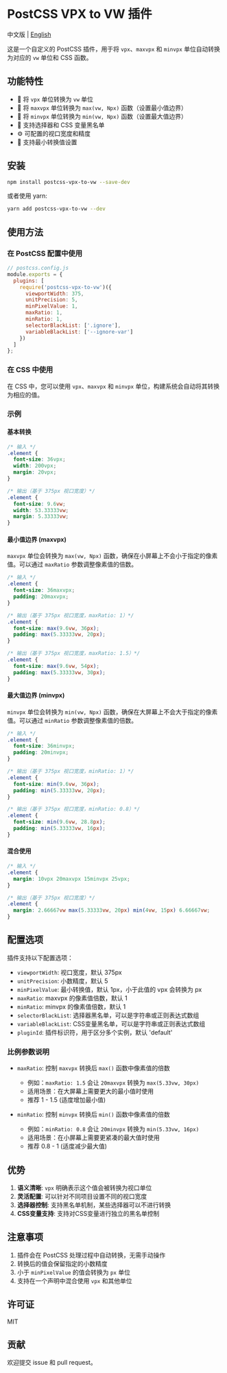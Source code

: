 # PostCSS VPX to VW 插件

中文版 | [English](README.en.md)

这是一个自定义的 PostCSS 插件，用于将 `vpx`、`maxvpx` 和 `minvpx` 单位自动转换为对应的 `vw` 单位和 CSS 函数。

## 功能特性

- 🔄 将 `vpx` 单位转换为 `vw` 单位
- 📏 将 `maxvpx` 单位转换为 `max(vw, Npx)` 函数（设置最小值边界）
- 📐 将 `minvpx` 单位转换为 `min(vw, Npx)` 函数（设置最大值边界）
- 🎯 支持选择器和 CSS 变量黑名单
- ⚙️ 可配置的视口宽度和精度
- 🔧 支持最小转换值设置

## 安装

```bash
npm install postcss-vpx-to-vw --save-dev
```

或者使用 yarn:

```bash
yarn add postcss-vpx-to-vw --dev
```

## 使用方法

### 在 PostCSS 配置中使用

```javascript
// postcss.config.js
module.exports = {
  plugins: [
    require('postcss-vpx-to-vw')({
      viewportWidth: 375,
      unitPrecision: 5,
      minPixelValue: 1,
      maxRatio: 1,
      minRatio: 1,
      selectorBlackList: ['.ignore'],
      variableBlackList: ['--ignore-var']
    })
  ]
};
```

### 在 CSS 中使用

在 CSS 中，您可以使用 `vpx`、`maxvpx` 和 `minvpx` 单位，构建系统会自动将其转换为相应的值。

### 示例

#### 基本转换

```css
/* 输入 */
.element {
  font-size: 36vpx;
  width: 200vpx;
  margin: 20vpx;
}

/* 输出（基于 375px 视口宽度）*/
.element {
  font-size: 9.6vw;
  width: 53.33333vw;
  margin: 5.33333vw;
}
```

#### 最小值边界 (maxvpx)

`maxvpx` 单位会转换为 `max(vw, Npx)` 函数，确保在小屏幕上不会小于指定的像素值。可以通过 `maxRatio` 参数调整像素值的倍数。

```css
/* 输入 */
.element {
  font-size: 36maxvpx;
  padding: 20maxvpx;
}

/* 输出（基于 375px 视口宽度，maxRatio: 1）*/
.element {
  font-size: max(9.6vw, 36px);
  padding: max(5.33333vw, 20px);
}

/* 输出（基于 375px 视口宽度，maxRatio: 1.5）*/
.element {
  font-size: max(9.6vw, 54px);
  padding: max(5.33333vw, 30px);
}
```

#### 最大值边界 (minvpx)

`minvpx` 单位会转换为 `min(vw, Npx)` 函数，确保在大屏幕上不会大于指定的像素值。可以通过 `minRatio` 参数调整像素值的倍数。

```css
/* 输入 */
.element {
  font-size: 36minvpx;
  padding: 20minvpx;
}

/* 输出（基于 375px 视口宽度，minRatio: 1）*/
.element {
  font-size: min(9.6vw, 36px);
  padding: min(5.33333vw, 20px);
}

/* 输出（基于 375px 视口宽度，minRatio: 0.8）*/
.element {
  font-size: min(9.6vw, 28.8px);
  padding: min(5.33333vw, 16px);
}
```

#### 混合使用

```css
/* 输入 */
.element {
  margin: 10vpx 20maxvpx 15minvpx 25vpx;
}

/* 输出（基于 375px 视口宽度）*/
.element {
  margin: 2.66667vw max(5.33333vw, 20px) min(4vw, 15px) 6.66667vw;
}
```

## 配置选项

插件支持以下配置选项：

- `viewportWidth`: 视口宽度，默认 375px
- `unitPrecision`: 小数精度，默认 5
- `minPixelValue`: 最小转换值，默认 1px，小于此值的 vpx 会转换为 px
- `maxRatio`: maxvpx 的像素值倍数，默认 1
- `minRatio`: minvpx 的像素值倍数，默认 1
- `selectorBlackList`: 选择器黑名单，可以是字符串或正则表达式数组
- `variableBlackList`: CSS变量黑名单，可以是字符串或正则表达式数组  
- `pluginId`: 插件标识符，用于区分多个实例，默认 'default'

### 比例参数说明

- `maxRatio`: 控制 `maxvpx` 转换后 `max()` 函数中像素值的倍数
  - 例如：`maxRatio: 1.5` 会让 `20maxvpx` 转换为 `max(5.33vw, 30px)`
  - 适用场景：在大屏幕上需要更大的最小值时使用
  - 推荐 1 - 1.5 (适度增加最小值)

- `minRatio`: 控制 `minvpx` 转换后 `min()` 函数中像素值的倍数
  - 例如：`minRatio: 0.8` 会让 `20minvpx` 转换为 `min(5.33vw, 16px)`
  - 适用场景：在小屏幕上需要更紧凑的最大值时使用
  - 推荐 0.8 - 1 (适度减少最大值)

## 优势

1. **语义清晰**: `vpx` 明确表示这个值会被转换为视口单位
2. **灵活配置**: 可以针对不同项目设置不同的视口宽度
3. **选择器控制**: 支持黑名单机制，某些选择器可以不进行转换
4. **CSS变量支持**: 支持对CSS变量进行独立的黑名单控制

## 注意事项

1. 插件会在 PostCSS 处理过程中自动转换，无需手动操作
2. 转换后的值会保留指定的小数精度
3. 小于 `minPixelValue` 的值会转换为 `px` 单位
4. 支持在一个声明中混合使用 `vpx` 和其他单位

## 许可证

MIT

## 贡献

欢迎提交 issue 和 pull request。
